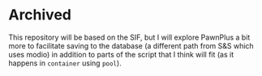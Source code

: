 # Archived
This repository will be based on the SIF, but I will explore PawnPlus a bit more to facilitate saving to the database (a different path from S&S which uses modio) in addition to parts of the script that I think will fit (as it happens in `container` using `pool`).
